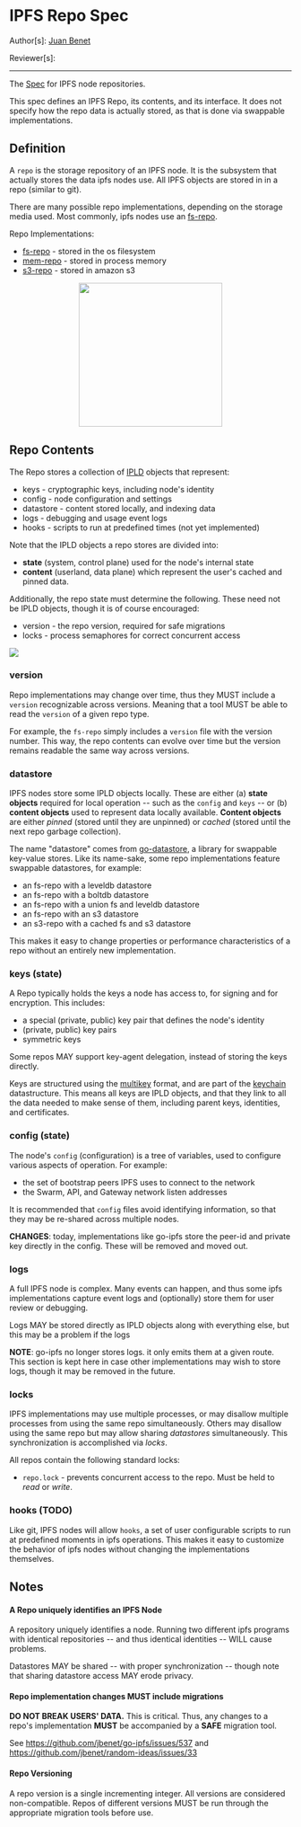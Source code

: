 # IPFS Repo Spec
Author[s]: [Juan Benet](github.com/jbenet)

Reviewer[s]:

* * *

The [Spec](../) for IPFS node repositories.

This spec defines an IPFS Repo, its contents, and its interface. It does
not specify how the repo data is actually stored, as that is done via
swappable implementations.

## Definition

A `repo` is the storage repository of an IPFS node. It is the subsystem that
actually stores the data ipfs nodes use. All IPFS objects are stored in
in a repo (similar to git).

There are many possible repo implementations, depending on the storage media
used. Most commonly, ipfs nodes use an [fs-repo](fs-repo).

Repo Implementations:
- [fs-repo](fs-repo) - stored in the os filesystem
- [mem-repo](mem-repo) - stored in process memory
- [s3-repo](s3-repo) - stored in amazon s3

<center>
<img src="ipfs-repo.png" width="256" />
</center>

## Repo Contents

The Repo stores a collection of [IPLD](../merkledag/ipld.md) objects that represent:

- keys - cryptographic keys, including node's identity
- config - node configuration and settings
- datastore - content stored locally, and indexing data
- logs - debugging and usage event logs
- hooks - scripts to run at predefined times (not yet implemented)

Note that the IPLD objects a repo stores are divided into:
- **state** (system, control plane) used for the node's internal state
- **content** (userland, data plane) which represent the user's cached and pinned data.

Additionally, the repo state must determine the following. These need not be IPLD objects, though it is of course encouraged:

- version - the repo version, required for safe migrations
- locks - process semaphores for correct concurrent access


![](ipfs-repo-contents.png?)

### version

Repo implementations may change over time, thus they MUST include a `version` recognizable across versions. Meaning that a tool MUST be able to read the `version` of a given repo type.

For example, the `fs-repo` simply includes a `version` file with the version number. This way, the repo contents can evolve over time but the version remains readable the same way across versions.

### datastore

IPFS nodes store some IPLD objects locally. These are either (a) **state objects** required for local operation -- such as the `config` and `keys` -- or (b) **content objects** used to represent data locally available. **Content objects** are either _pinned_ (stored until they are unpinned) or _cached_ (stored until the next repo garbage collection).

The name "datastore" comes from
[go-datastore](https://github.com/jbenet/go-datastore), a library for
swappable key-value stores. Like its name-sake, some repo implementations
feature swappable datastores, for example:
- an fs-repo with a leveldb datastore
- an fs-repo with a boltdb datastore
- an fs-repo with a union fs and leveldb datastore
- an fs-repo with an s3 datastore
- an s3-repo with a cached fs and s3 datastore

This makes it easy to change properties or performance characteristics of
a repo without an entirely new implementation.


### keys (state)

A Repo typically holds the keys a node has access to, for signing and for encryption. This includes:

- a special (private, public) key pair that defines the node's identity
- (private, public) key pairs
- symmetric keys

Some repos MAY support key-agent delegation, instead of storing the keys directly.

Keys are structured using the [multikey](https://github.com/jbenet/multikey) format, and are part of the [keychain](../keychain) datastructure. This means all keys are IPLD objects, and that they link to all the data needed to make sense of them, including parent keys, identities, and certificates.

### config (state)

The node's `config` (configuration) is a tree of variables, used to configure various aspects of operation. For example:
- the set of bootstrap peers IPFS uses to connect to the network
- the Swarm, API, and Gateway network listen addresses

It is recommended that `config` files avoid identifying information, so that they may be re-shared across multiple nodes.

**CHANGES**: today, implementations like go-ipfs store the peer-id and private key directly in the config. These will be removed and moved out.

### logs

A full IPFS node is complex. Many events can happen, and thus some ipfs
implementations capture event logs and (optionally) store them for user review
or debugging.

Logs MAY be stored directly as IPLD objects along with everything else, but this may be a problem if the logs

**NOTE**: go-ipfs no longer stores logs. it only emits them at a given route. This section is kept here in case other implementations may wish to store logs, though it may be removed in the future.

### locks

IPFS implementations may use multiple processes, or may disallow multiple
processes from using the same repo simultaneously. Others may disallow using
the same repo but may allow sharing _datastores_ simultaneously. This
synchronization is accomplished via _locks_.

All repos contain the following standard locks:
- `repo.lock` - prevents concurrent access to the repo. Must be held to _read_ or _write_.

### hooks (TODO)

Like git, IPFS nodes will allow `hooks`, a set of user configurable scripts
to run at predefined moments in ipfs operations. This makes it easy
to customize the behavior of ipfs nodes without changing the implementations
themselves.

## Notes

#### A Repo uniquely identifies an IPFS Node

A repository uniquely identifies a node. Running two different ipfs programs
with identical repositories -- and thus identical identities -- WILL cause
problems.

Datastores MAY be shared -- with proper synchronization -- though note that sharing datastore access MAY erode privacy.

#### Repo implementation changes MUST include migrations

**DO NOT BREAK USERS' DATA.** This is critical. Thus, any changes to a repo's implementation **MUST** be accompanied by a **SAFE** migration tool.

See https://github.com/jbenet/go-ipfs/issues/537 and
https://github.com/jbenet/random-ideas/issues/33

#### Repo Versioning

A repo version is a single incrementing integer. All versions are considered
non-compatible. Repos of different versions MUST be run through the
appropriate migration tools before use.
